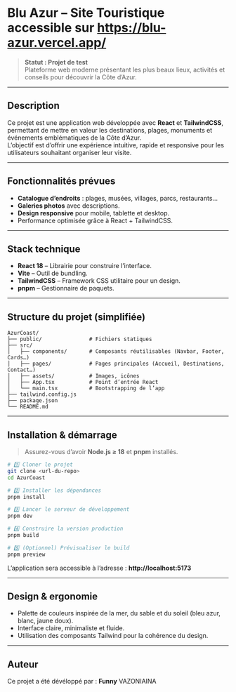 # Blu Azur – Site Touristique accessible sur https://blu-azur.vercel.app/

> **Statut : Projet de test**  
> Plateforme web moderne présentant les plus beaux lieux, activités et conseils pour découvrir la Côte d’Azur.

---

## Description

Ce projet est une application web développée avec **React** et **TailwindCSS**, permettant de mettre en valeur les destinations, plages, monuments et événements emblématiques de la Côte d’Azur.  
L’objectif est d’offrir une expérience intuitive, rapide et responsive pour les utilisateurs souhaitant organiser leur visite.

---

## Fonctionnalités prévues

- **Catalogue d’endroits** : plages, musées, villages, parcs, restaurants…  
- **Galeries photos** avec descriptions.    
- **Design responsive** pour mobile, tablette et desktop.  
- Performance optimisée grâce à React + TailwindCSS.

---

## Stack technique

- **React 18** – Librairie pour construire l’interface.  
- **Vite** – Outil de bundling.  
- **TailwindCSS** – Framework CSS utilitaire pour un design.  
- **pnpm** – Gestionnaire de paquets.

---

## Structure du projet (simplifiée)

```
AzurCoast/
├── public/               # Fichiers statiques
├── src/
│   ├── components/       # Composants réutilisables (Navbar, Footer, Cards…)
│   ├── pages/            # Pages principales (Accueil, Destinations, Contact…)
│   ├── assets/           # Images, icônes
│   ├── App.tsx           # Point d’entrée React
│   └── main.tsx          # Bootstrapping de l’app
├── tailwind.config.js
├── package.json
└── README.md
```

---

## Installation & démarrage

> Assurez-vous d’avoir **Node.js ≥ 18** et **pnpm** installés.

```bash
# 1️⃣ Cloner le projet
git clone <url-du-repo>
cd AzurCoast

# 2️⃣ Installer les dépendances
pnpm install

# 3️⃣ Lancer le serveur de développement
pnpm dev

# 4️⃣ Construire la version production
pnpm build

# 5️⃣ (Optionnel) Prévisualiser le build
pnpm preview
```

L’application sera accessible à l’adresse : **http://localhost:5173**

---

## Design & ergonomie

- Palette de couleurs inspirée de la mer, du sable et du soleil (bleu azur, blanc, jaune doux).  
- Interface claire, minimaliste et fluide.  
- Utilisation des composants Tailwind pour la cohérence du design.

---

## Auteur 

Ce projet a été dévéloppé par : **Funny** VAZONIAINA



